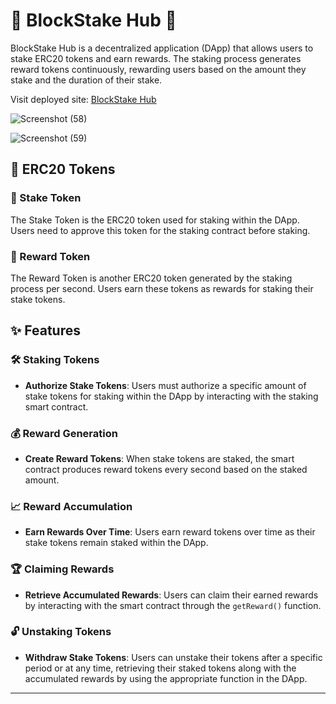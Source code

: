 # 🎉 BlockStake Hub 🎉

BlockStake Hub is a decentralized application (DApp) that allows users to stake ERC20 tokens and earn rewards. The staking process generates reward tokens continuously, rewarding users based on the amount they stake and the duration of their stake.

Visit deployed site: [BlockStake Hub](https://blockstakehubweb.netlify.app/)  


![Screenshot (58)](https://github.com/Satya22-26/BlockStake-Hub/assets/137152552/57f0f98d-2945-4a3a-bf53-80c21c791142)


![Screenshot (59)](https://github.com/Satya22-26/BlockStake-Hub/assets/137152552/4c3cba4d-3308-4dd9-81f4-0d3bf616fc75)


## 🚀 ERC20 Tokens


### 🔐 Stake Token

The Stake Token is the ERC20 token used for staking within the DApp. Users need to approve this token for the staking contract before staking.

### 🎁 Reward Token

The Reward Token is another ERC20 token generated by the staking process per second. Users earn these tokens as rewards for staking their stake tokens.

## ✨ Features

### 🛠️ Staking Tokens

- **Authorize Stake Tokens**: Users must authorize a specific amount of stake tokens for staking within the DApp by interacting with the staking smart contract.

### 💰 Reward Generation

- **Create Reward Tokens**: When stake tokens are staked, the smart contract produces reward tokens every second based on the staked amount.

### 📈 Reward Accumulation

- **Earn Rewards Over Time**: Users earn reward tokens over time as their stake tokens remain staked within the DApp.

### 🏆 Claiming Rewards

- **Retrieve Accumulated Rewards**: Users can claim their earned rewards by interacting with the smart contract through the `getReward()` function.

### 🔓 Unstaking Tokens

- **Withdraw Stake Tokens**: Users can unstake their tokens after a specific period or at any time, retrieving their staked tokens along with the accumulated rewards by using the appropriate function in the DApp.

---
